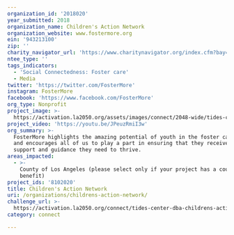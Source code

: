 ```yaml
---
organization_id: '2018020'
year_submitted: 2018
organization_name: Children's Action Network
organization_website: www.fostermore.org
ein: '943213100'
zip: ''
charity_navigator_url: 'https://www.charitynavigator.org/index.cfm?bay=search.profile&ein=943213100'
ntee_type: ''
tags_indicators:
  - 'Social Connectedness: Foster care'
  - Media
twitter: 'https://twitter.com/FosterMore'
instagram: FosterMore
facebook: 'https://www.facebook.com/FosterMore'
org_type: Nonprofit
project_image: >-
  https://activation.la2050.org/assets/images/connect/2048-wide/tides-center-dba-childrens-action-network.jpg
project_video: 'https://youtu.be/JPeuzRmiI3w'
org_summary: >-
  FosterMore highlights the amazing potential of youth in the foster care system
  and encourages all of us to play a part in ensuring that they receive the
  support and guidance they need to thrive.
areas_impacted:
  - >-
    County of Los Angeles (please select only if your project has a countywide
    benefit)
project_ids: '8102020'
title: Children's Action Network
uri: /organizations/childrens-action-network/
challenge_url: >-
  https://activation.la2050.org/connect/tides-center-dba-childrens-action-network/
category: connect

---
```

